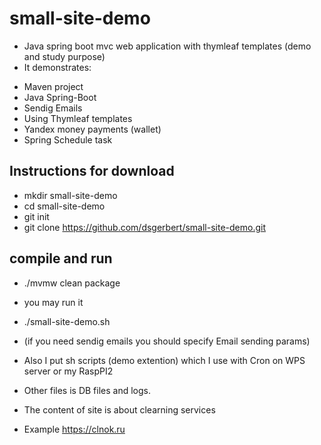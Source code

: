 small-site-demo
===============

* Java spring boot mvc web application with thymleaf templates (demo and study purpose)
* It demonstrates:
+ Maven project
+ Java Spring-Boot
+ Sendig Emails
+ Using Thymleaf templates
+ Yandex money payments (wallet)
+ Spring Schedule task

Instructions for download
-------------------------
* mkdir small-site-demo
* cd small-site-demo
* git init
* git clone https://github.com/dsgerbert/small-site-demo.git


compile and run
---------------
* ./mvmw clean package

* you may run it
* ./small-site-demo.sh

* (if you need sendig emails you should specify Email sending params)

* Also I put sh scripts (demo extention) which I use with Cron on WPS server or my RaspPI2
* Other files is DB files and logs.

* The content of site is about clearning services
* Example https://clnok.ru
